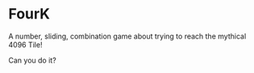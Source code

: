# FourK
A number, sliding, combination game about trying to reach the mythical 4096 Tile! 

Can you do it?


